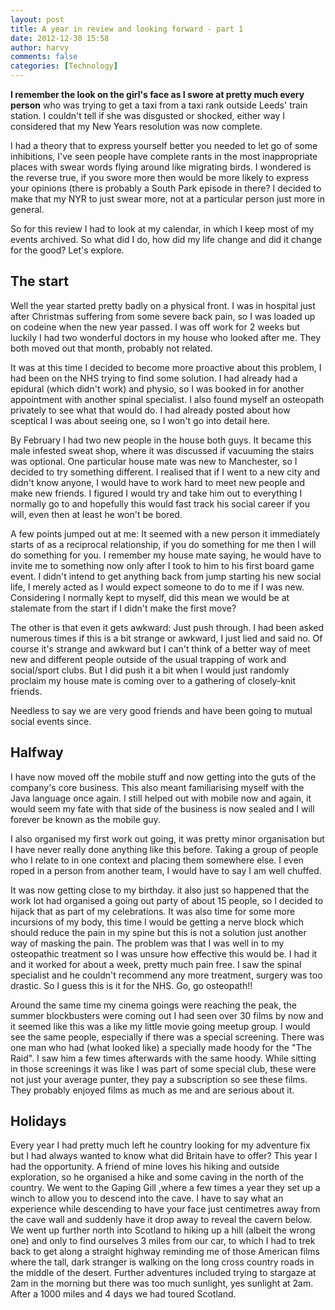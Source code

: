 ```yaml
---
layout: post
title: A year in review and looking forward - part 1
date: 2012-12-30 15:58
author: harvy
comments: false
categories: [Technology]
---
```

__I remember the look on the girl's face as I swore at pretty much every person__ who was trying to get a taxi from a taxi rank outside Leeds' train station. I couldn't tell if she was disgusted or shocked, either way I considered that my New Years resolution was now complete.

I had a theory that to express yourself better you needed to let go of some inhibitions, I've seen people have complete rants in the most inappropriate places with swear words flying around like migrating birds. I wondered is the reverse true, if you swore more then would be more likely to express your opinions (there is probably a South Park episode in there? I decided to make that my NYR to just swear more, not at a particular person just more in general.

So for this review I had to look at my calendar, in which I keep most of my events archived. So what did I do, how did my life change and did it change for the good? Let's explore.

The start
-----------

Well the year started pretty badly on a physical front. I was in hospital just after Christmas suffering from some severe back pain, so I was loaded up on codeine when the new year passed. I was off work for 2 weeks but luckily I had two wonderful doctors in my house who looked after me. They both moved out that month, probably not related.

It was at this time I decided to become more proactive about this problem, I had been on the NHS trying to find some solution. I had already had a epidural (which didn't work) and physio, so I was booked in for another appointment with another spinal specialist. I also found myself an osteopath privately to see what that would do. I had already posted about how sceptical I was about seeing one, so I won't go into detail here.

By February I had two new people in the house both guys. It became this male infested sweat shop, where it was discussed if vacuuming the stairs was optional. One particular house mate was new to Manchester, so I decided to try something different. I realised that if I went to a new city and didn't know anyone, I would have to work hard to meet new people and make new friends. I figured I would try and take him out to everything I normally go to and hopefully this would fast track his social career if you will, even then at least he won't be bored.

A few points jumped out at me: It seemed with a new person it immediately starts of as a reciprocal relationship, if you do something for me then I will do something for you. I remember my house mate saying, he would have to invite me to something now only after I took to him to his first board game event. I didn't intend to get anything back from jump starting his new social life, I merely acted as I would expect someone to do to me if I was new. Considering I normally kept to myself, did this mean we would be at stalemate from the start if I didn't make the first move?

The other is that even it gets awkward: Just push through. I had been asked numerous times if this is a bit strange or awkward, I just lied and said no. Of course it's strange and awkward but I can't think of a better way of meet new and different people outside of the usual trapping of work and social/sport clubs. But I did push it a bit when I would just randomly proclaim my house mate is coming over to a gathering of closely-knit friends.

Needless to say we are very good friends and have been going to mutual social events since.

Halfway
----------

I have now moved off the mobile stuff and now getting into the guts of the company's core business. This also meant familiarising myself with the Java language once again. I still helped out with mobile now and again, it would seem my fate with that side of the business is now sealed and I will forever be known as the mobile guy.

I also organised my first work out going, it was pretty minor organisation but I have never really done anything like this before. Taking a group of people who I relate to in one context and placing them somewhere else. I even roped in a person from another team, I would have to say I am well chuffed.

It was now getting close to my birthday. it also just so happened that the work lot had organised a going out party of about 15 people, so I decided to hijack that as part of my celebrations. It was also time for some more incursions of my body, this time I would be getting a nerve block which should reduce the pain in my spine but this is not a solution just another way of masking the pain. The problem was that I was well in to my osteopathic treatment so I was unsure how effective this would be. I had it and it worked for about a week, pretty much pain free. I saw the spinal specialist and he couldn't recommend any more treatment, surgery was too drastic. So I guess this is it for the NHS. Go, go osteopath!!

Around the same time my cinema goings were reaching the peak, the summer blockbusters were coming out I had seen over 30 films by now and it seemed like this was a like my little movie going meetup group. I would see the same people, especially if there was a special screening. There was one man who had (what looked like) a specially made hoody for the "The Raid". I saw him a few times afterwards with the same hoody. While sitting in those screenings it was like I was part of some special club, these were not just your average punter, they pay a subscription so see these films. They probably enjoyed films as much as me and are serious about it.

Holidays
--------

Every year I had pretty much left he country looking for my adventure fix but I had always wanted to know what did Britain have to offer? This year I had the opportunity. A friend of mine loves his hiking and outside exploration, so he organised a hike and some caving in the north of the country. 
We went to the Gaping Gill ,where a few times a year they set up a winch to allow you to descend into the cave. I have to say what an experience while descending to have your face just centimetres away from the cave wall and suddenly have it drop away to reveal the cavern below. We went up further north into Scotland to hiking up a hill (albeit the wrong one) and only to find ourselves 3 miles from our car, to which I had to trek back to get along a straight highway reminding me of those American films where the tall, dark stranger is walking on the long cross country roads in the middle of the desert. Further adventures included trying to stargaze at 2am in the morning but there was too much sunlight, yes sunlight at 2am. After a 1000 miles and 4 days we had toured Scotland.
